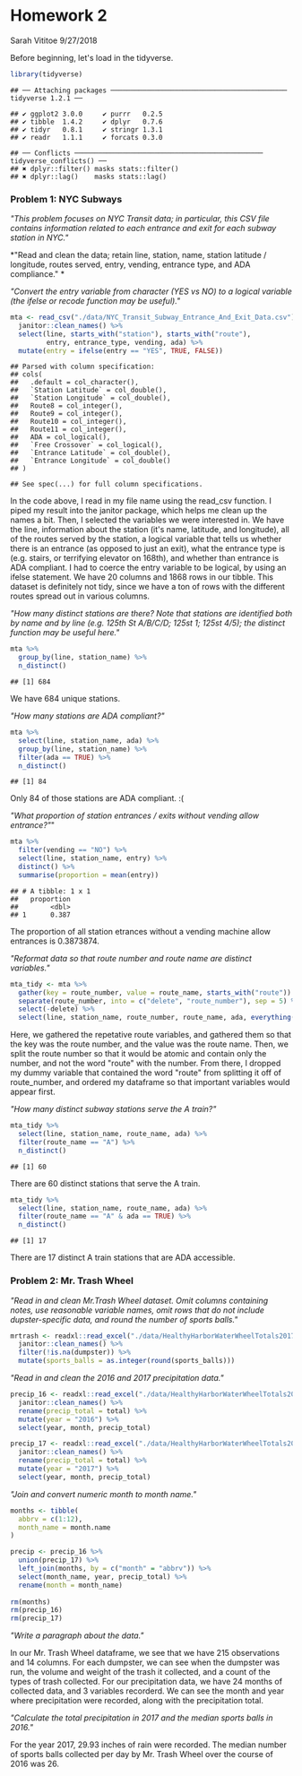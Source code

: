 Homework 2
================
Sarah Vititoe
9/27/2018

Before beginning, let's load in the tidyverse.

``` r
library(tidyverse)
```

    ## ── Attaching packages ──────────────────────────────────────────── tidyverse 1.2.1 ──

    ## ✔ ggplot2 3.0.0     ✔ purrr   0.2.5
    ## ✔ tibble  1.4.2     ✔ dplyr   0.7.6
    ## ✔ tidyr   0.8.1     ✔ stringr 1.3.1
    ## ✔ readr   1.1.1     ✔ forcats 0.3.0

    ## ── Conflicts ─────────────────────────────────────────────── tidyverse_conflicts() ──
    ## ✖ dplyr::filter() masks stats::filter()
    ## ✖ dplyr::lag()    masks stats::lag()

### Problem 1: NYC Subways

*"This problem focuses on NYC Transit data; in particular, this CSV file contains information related to each entrance and exit for each subway station in NYC."*

*"Read and clean the data; retain line, station, name, station latitude / longitude, routes served, entry, vending, entrance type, and ADA compliance." *

*"Convert the entry variable from character (YES vs NO) to a logical variable (the ifelse or recode function may be useful)."*

``` r
mta <- read_csv("./data/NYC_Transit_Subway_Entrance_And_Exit_Data.csv") %>%
  janitor::clean_names() %>%
  select(line, starts_with("station"), starts_with("route"), 
         entry, entrance_type, vending, ada) %>%
  mutate(entry = ifelse(entry == "YES", TRUE, FALSE))
```

    ## Parsed with column specification:
    ## cols(
    ##   .default = col_character(),
    ##   `Station Latitude` = col_double(),
    ##   `Station Longitude` = col_double(),
    ##   Route8 = col_integer(),
    ##   Route9 = col_integer(),
    ##   Route10 = col_integer(),
    ##   Route11 = col_integer(),
    ##   ADA = col_logical(),
    ##   `Free Crossover` = col_logical(),
    ##   `Entrance Latitude` = col_double(),
    ##   `Entrance Longitude` = col_double()
    ## )

    ## See spec(...) for full column specifications.

In the code above, I read in my file name using the read\_csv function. I piped my result into the janitor package, which helps me clean up the names a bit. Then, I selected the variables we were interested in. We have the line, information about the station (it's name, latitude, and longitude), all of the routes served by the station, a logical variable that tells us whether there is an entrance (as opposed to just an exit), what the entrance type is (e.g. stairs, or terrifying elevator on 168th), and whether than entrance is ADA compliant. I had to coerce the entry variable to be logical, by using an ifelse statement. We have 20 columns and 1868 rows in our tibble. This dataset is definitely not tidy, since we have a ton of rows with the different routes spread out in various columns.

*"How many distinct stations are there? Note that stations are identified both by name and by line (e.g. 125th St A/B/C/D; 125st 1; 125st 4/5); the distinct function may be useful here."*

``` r
mta %>%
  group_by(line, station_name) %>%
  n_distinct()
```

    ## [1] 684

We have 684 unique stations.

*"How many stations are ADA compliant?"*

``` r
mta %>% 
  select(line, station_name, ada) %>%
  group_by(line, station_name) %>%
  filter(ada == TRUE) %>% 
  n_distinct() 
```

    ## [1] 84

Only 84 of those stations are ADA compliant. :(

*"What proportion of station entrances / exits without vending allow entrance?"*"

``` r
mta %>%
  filter(vending == "NO") %>% 
  select(line, station_name, entry) %>% 
  distinct() %>% 
  summarise(proportion = mean(entry))
```

    ## # A tibble: 1 x 1
    ##   proportion
    ##        <dbl>
    ## 1      0.387

The proportion of all station etrances without a vending machine allow entrances is 0.3873874.

*"Reformat data so that route number and route name are distinct variables."*

``` r
mta_tidy <- mta %>%
  gather(key = route_number, value = route_name, starts_with("route")) %>%
  separate(route_number, into = c("delete", "route_number"), sep = 5) %>%
  select(-delete) %>% 
  select(line, station_name, route_number, route_name, ada, everything()) 
```

Here, we gathered the repetative route variables, and gathered them so that the key was the route number, and the value was the route name. Then, we split the route number so that it would be atomic and contain only the number, and not the word "route" with the number. From there, I dropped my dummy variable that contained the word "route" from splitting it off of route\_number, and ordered my dataframe so that important variables would appear first.

*"How many distinct subway stations serve the A train?"*

``` r
mta_tidy %>%
  select(line, station_name, route_name, ada) %>% 
  filter(route_name == "A") %>%
  n_distinct()
```

    ## [1] 60

There are 60 distinct stations that serve the A train.

``` r
mta_tidy %>%
  select(line, station_name, route_name, ada) %>% 
  filter(route_name == "A" & ada == TRUE) %>%
  n_distinct()
```

    ## [1] 17

There are 17 distinct A train stations that are ADA accessible.

### Problem 2: Mr. Trash Wheel

*"Read in and clean Mr.Trash Wheel dataset. Omit columns containing notes, use reasonable variable names, omit rows that do not include dupster-specific data, and round the number of sports balls."*

``` r
mrtrash <- readxl::read_excel("./data/HealthyHarborWaterWheelTotals2017-9-26.xlsx",sheet = "Mr. Trash Wheel", range = "A2:N258") %>% 
  janitor::clean_names() %>% 
  filter(!is.na(dumpster)) %>% 
  mutate(sports_balls = as.integer(round(sports_balls)))
```

*"Read in and clean the 2016 and 2017 precipitation data."*

``` r
precip_16 <- readxl::read_excel("./data/HealthyHarborWaterWheelTotals2017-9-26.xlsx", sheet = "2016 Precipitation", range = "A2:B14") %>% 
  janitor::clean_names() %>% 
  rename(precip_total = total) %>% 
  mutate(year = "2016") %>% 
  select(year, month, precip_total)

precip_17 <- readxl::read_excel("./data/HealthyHarborWaterWheelTotals2017-9-26.xlsx", sheet = "2017 Precipitation", range = "A2:B14") %>% 
  janitor::clean_names() %>% 
  rename(precip_total = total) %>% 
  mutate(year = "2017") %>% 
  select(year, month, precip_total)
```

*"Join and convert numeric month to month name."*

``` r
months <- tibble(
  abbrv = c(1:12), 
  month_name = month.name
)

precip <- precip_16 %>% 
  union(precip_17) %>% 
  left_join(months, by = c("month" = "abbrv")) %>% 
  select(month_name, year, precip_total) %>% 
  rename(month = month_name)
  
rm(months)
rm(precip_16)
rm(precip_17)
```

*"Write a paragraph about the data."*

In our Mr. Trash Wheel dataframe, we see that we have 215 observations and 14 columns. For each dumpster, we can see when the dumpster was run, the volume and weight of the trash it collected, and a count of the types of trash collected. For our precipitation data, we have 24 months of collected data, and 3 variables recorderd. We can see the month and year where precipitation were recorded, along with the precipitation total.

*"Calculate the total precipitation in 2017 and the median sports balls in 2016."*

For the year 2017, 29.93 inches of rain were recorded. The median number of sports balls collected per day by Mr. Trash Wheel over the course of 2016 was 26.
